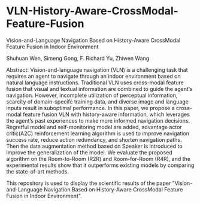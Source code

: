 # VLN-History-Aware-CrossModal-Feature-Fusion
Vision-and-Language Navigation Based on History-Aware CrossModal  Feature Fusion in Indoor Environment 

  Shuhuan Wen, Simeng Gong, F. Richard Yu, Zhiwen Wang
  
Abstract: Vision-and-language navigation (VLN) is a challenging task that requires
an agent to navigate through an indoor environment based on natural language instructions. Traditional VLN uses cross-modal feature fusion that visual and textual information are combined to guide the agent’s navigation. However, incomplete utilization of perceptual information, scarcity of domain-specifc training data, and diverse image and language inputs result in suboptimal performance. In this paper, we propose a cross-modal feature fusion VLN with history-aware information, which leverages the agent’s past experiences to make more informed navigation decisions. Regretful model and self-monitoring model are added, advantage actor critic(A2C) reinforcement learning algorithm is used to improve navigation success rate, reduce action redundancy, and shorten navigation paths. Then the data augmentation method based on Speaker is introduced to improve the generalization of the model. We evaluate the proposed algorithm on the Room-to-Room (R2R) and Room-for-Room (R4R), and the experimental results show that it outperforms existing models by comparing the state-of-art methods.

This repository is used to display the scientific results of the paper "Vision-and-Language Navigation Based on History-Aware CrossModal  Feature Fusion in Indoor Environment".
